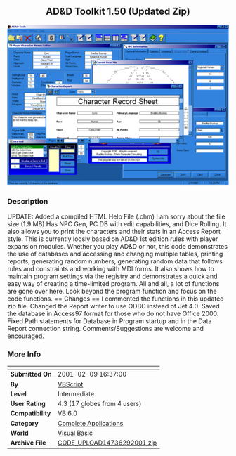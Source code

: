﻿<div align="center">

## AD&D Toolkit 1\.50 \(Updated Zip\)

<img src="PIC200127124235369.jpg">
</div>

### Description

UPDATE: Added a compiled HTML Help File (.chm) I am sorry about the file size (1.9 MB) Has NPC Gen, PC DB with edit capabilities, and Dice Rolling. It also allows you to print the characters and their stats in an Access Report style. This is currently loosly based on AD&D 1st edition rules with player expansion modules. Whether you play AD&D or not, this code demonstrates the use of databases and accessing and changing multiple tables, printing reports, generating random numbers, generating random data that follows rules and constraints and working with MDI forms. It also shows how to maintain program settings via the registry and demonstrates a quick and easy way of creating a time-limited program. All and all, a lot of functions are gone over here. Look beyond the program function and focus on the code functions. == Changes == I commented the functions in this updated zip file. Changed the Report writer to use ODBC instead of Jet 4.0. Saved the database in Access97 format for those who do not have Office 2000. Fixed Path statements for Database in Program startup and in the Data Report connection string. Comments/Suggestions are welcome and encouraged.
 
### More Info
 


<span>             |<span>
---                |---
**Submitted On**   |2001-02-09 16:37:00
**By**             |[VBScript](https://github.com/Planet-Source-Code/PSCIndex/blob/master/ByAuthor/vbscript.md)
**Level**          |Intermediate
**User Rating**    |4.3 (17 globes from 4 users)
**Compatibility**  |VB 6\.0
**Category**       |[Complete Applications](https://github.com/Planet-Source-Code/PSCIndex/blob/master/ByCategory/complete-applications__1-27.md)
**World**          |[Visual Basic](https://github.com/Planet-Source-Code/PSCIndex/blob/master/ByWorld/visual-basic.md)
**Archive File**   |[CODE\_UPLOAD14736292001\.zip](https://github.com/Planet-Source-Code/vbscript-ad-d-toolkit-1-50-updated-zip__1-15093/archive/master.zip)








